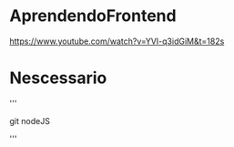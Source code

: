 # AprendendoFrontend

https://www.youtube.com/watch?v=YVI-q3idGiM&t=182s

# Nescessario 

'''

git
nodeJS

'''
